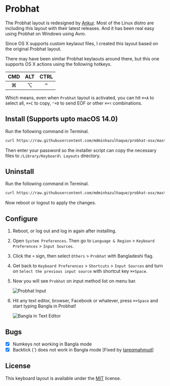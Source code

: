 # Probhat

The Probhat layout is redesigned by [Ankur](http://www.ankurbangla.org). Most of the Linux distro are including this layout with their latest releases. And it has been real easy using Probhat on Windows using Avro.

Since OS X supports custom keylaout files, I created this layout based on the original Probhat layout.

There may have been similar Probhat keylaouts around there, but this one supports OS X actions using the following hotkeys.

|CMD|ALT|CTRL|
|:---:|:---:|:---:|
|⌘|⌥|⌃|

Which means, even when `Probhat` layout is activated, you can hit `⌘+A` to select all, `⌘+C` to copy, `⌃+D` to send EOF or other `⌘+⌥` combinations.

## Install (Supports upto macOS 14.0)

Run the following command in Terminal.

```bash
curl https://raw.githubusercontent.com/mdminhazulhaque/probhat-osx/master/install.sh | sudo bash
```

Then enter your password so the installer script can copy the necessary files to `/Library/Keyboard\ Layouts` directory.

## Uninstall

Run the following command in Terminal.

```bash
curl https://raw.githubusercontent.com/mdminhazulhaque/probhat-osx/master/uninstall.sh | sudo bash
```

Now reboot or logout to apply the changes.

## Configure

1. Reboot, or log out and log in again after installing.
2. Open `System Preferences`. Then go to `Language & Region` > `Keyboard Preferences` > `Input Sources`.
3. Click the `+` sign, then select `Others` > `Probhat` with Bangladeshi flag.
4. Get back to `Keyboard Preferences` > `Shortcuts` > `Input Sources` and turn on `Select the previous input source` with shortcut key `⌘+Space`.
5. Now you will see `Probhat` on input method list on menu bar.

    ![Probhat Input](img_inputmenu.png)
    
6. Hit any text editor, browser, Facebook or whatever, press `⌘+Space` and start typing Bangla in Probhat!

    ![Bangla in Text Editor](img_texteditor.png)

## Bugs

- [x] Numkeys not working in Bangla mode
- [x] Backtick (\`) does not work in Bangla mode \[Fixed by [tareqmahmud](https://github.com/tareqmahmud)\]

## License

This keyboard layout is available under the [MIT](http://mths.be/mit) license.
